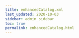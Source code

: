 ```yaml
---
title: enhancedCatalog.xml
last_updated: 2020-10-03
sidebar: admin_sidebar
toc: true
permalink: enhancedCatalog.html
---
```

